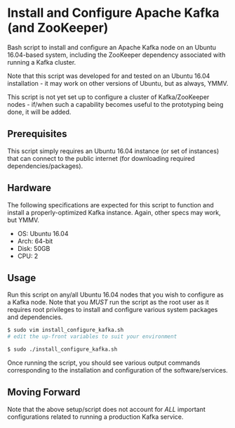 # Install and Configure Apache Kafka (and ZooKeeper)

Bash script to install and configure an Apache Kafka node on an Ubuntu 16.04-based system, including
the ZooKeeper dependency associated with running a Kafka cluster.

Note that this script was developed for and tested on an Ubuntu 16.04 installation - it may work on
other versions of Ubuntu, but as always, YMMV.

This script is not yet set up to configure a cluster of Kafka/ZooKeeper nodes - if/when such a capability
becomes useful to the prototyping being done, it will be added.

## Prerequisites

This script simply requires an Ubuntu 16.04 instance (or set of instances) that can connect to the
public internet (for downloading required dependencies/packages).

## Hardware

The following specifications are expected for this script to function and install a properly-optimized
Kafka instance. Again, other specs may work, but YMMV.

* OS: Ubuntu 16.04
* Arch: 64-bit
* Disk: 50GB
* CPU: 2

## Usage

Run this script on any/all Ubuntu 16.04 nodes that you wish to configure as a Kafka node. Note that you
*MUST* run the script as the root user as it requires root privileges to install and configure various
system packages and dependencies.

```bash
$ sudo vim install_configure_kafka.sh
# edit the up-front variables to suit your environment

$ sudo ./install_configure_kafka.sh
```

Once running the script, you should see various output commands corresponding to the installation and
configuration of the software/services.

## Moving Forward

Note that the above setup/script does not account for *ALL* important configurations related to running
a production Kafka service.
